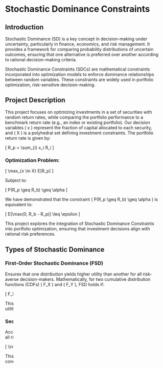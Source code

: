 # Stochastic Dominance Constraints

## Introduction

Stochastic Dominance (SD) is a key concept in decision-making under uncertainty, particularly in finance, economics, and risk management. It provides a framework for comparing probability distributions of uncertain outcomes, ensuring that one alternative is preferred over another according to rational decision-making criteria.

Stochastic Dominance Constraints (SDCs) are mathematical constraints incorporated into optimization models to enforce dominance relationships between random variables. These constraints are widely used in portfolio optimization, risk-sensitive decision-making.

## Project Description

This project focuses on optimizing investments in a set of securities with random return rates, while comparing the portfolio performance to a benchmark return rate (e.g., an index or existing portfolio). Our decision variables \( x \) represent the fraction of capital allocated to each security, and \( X \) is a polyhedral set defining investment constraints. The portfolio return rate is given by:

\[
R_p = \sum_{i} x_i R_i
\]

### Optimization Problem:

\[
\max_{x \in X} E[R_p]
\]

Subject to:

\[
P(R_p \geq R_b) \geq \alpha
\]

We have demonstrated that the constraint \( P(R_p \geq R_b) \geq \alpha \) is equivalent to:

\[
E[\max(0, R_b - R_p)] \leq \epsilon
\]

This project explores the integration of Stochastic Dominance Constraints into portfolio optimization, ensuring that investment decisions align with rational risk preferences.

## Types of Stochastic Dominance

### First-Order Stochastic Dominance (FSD)
Ensures that one distribution yields higher utility than another for all risk-averse decision-makers. Mathematically, for two cumulative distribution functions (CDFs) \( F_X \) and \( F_Y \), FSD holds if:

\[
F_X(t) \leq F_Y(t), \quad \forall t
\]

This implies that distribution \( X \) is preferred to \( Y \) for all non-decreasing utility functions.

### Second-Order Stochastic Dominance (SSD)
Accounts for risk aversion and ensures that one distribution is preferable for all risk-averse investors. Mathematically, SSD holds if:

\[
\int_{-\infty}^{t} F_X(s) ds \leq \int_{-\infty}^{t} F_Y(s) ds, \quad \forall t
\]

This ensures that \( X \) provides greater expected utility than \( Y \) for concave utility functions.

### Higher-Order Stochastic Dominance (HSD)
Extends the concept to third-order and beyond, considering additional risk preferences such as prudence and temperance.

## Stochastic Dominance Constraints in Optimization

SDCs are implemented in optimization problems to ensure that the chosen decision variables yield outcomes that are stochastically superior. These constraints typically appear in:

- **Portfolio Optimization**: Enforcing SD constraints ensures that an optimal portfolio dominates a benchmark portfolio in terms of risk-return trade-offs.
- **Risk-Aware Decision Making**: Ensures that selected strategies minimize downside risk and align with investor preferences.
- **Insurance and Risk Management**: Helps in selecting policies that offer better probabilistic guarantees against losses.

## Formulating Stochastic Dominance Constraints

In practical optimization models, SD constraints are often formulated using:

- **Linear Programming (LP)** for SSD by integrating over empirical CDFs.
- **Convex Optimization Methods**: Formulating SDCs as convex constraints where possible.

## Applications

- **Financial Portfolio Selection**: Ensuring that an investment portfolio stochastically dominates alternative portfolios.

## Conclusion

- **Risk Averse Preference**: By employing Second order Stochastic Dominace constraints all Risk Averese people will select the obtained portfolio compared to benchmark portfolio
